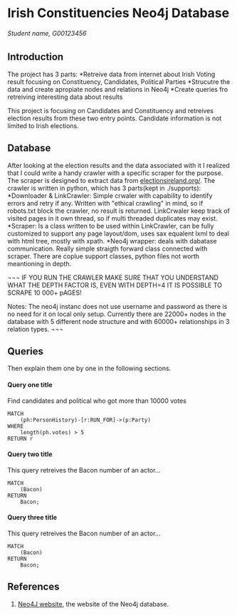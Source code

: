 # Irish Constituencies Neo4j Database
###### Student name, G00123456

## Introduction
The project has 3 parts:
*Retreive data from internet about Irish Voting result focusing on Constituency, Candidates, Political Parties
*Strucutre the data and create apropiate nodes and relations in Neo4j
*Create queries fro retreiving interesting data about results

This project is focusing on Candidates and Constituency and retreives election results from these two entry points. Candidate information is not limited to Irish elections.


## Database
After looking at the election results and the data associated with it I realized that I could write a handy crawler with a specific scraper for the purpose. The scraper is designed to extract data from [electionsireland.org/](http://electionsireland.org/).
The crawler is written in python, which has 3 parts(kept in ./supports):
*Downloader & LinkCrawler: Simple crwaler with capability to identify errors and retry if any. Written with "ethical crawling" in mind, so if robots.txt block the crawler, no result is returned. LinkCrwaler keep track of visited pages in it own thread, so if multi threaded duplicates may exist.
*Scraper: Is a class written to be used within LinkCrawler, can be fully customized to support any page layout/dom, uses sax equalent lxml to deal with html tree, mostly with xpath.
*Neo4j wrapper: deals with dabatase communication. Really simple straigth forward class connected with scraper. 
There are coplue support classes, python files not worth meantioning in depth.

¬¬¬
IF YOU RUN THE CRAWLER MAKE SURE THAT YOU UNDERSTAND WHAT THE DEPTH FACTOR IS, EVEN WITH DEPTH=4 IT IS POSSIBLE TO SCRAPE 10 000+ pAGES!

Notes:
The neo4j instanc does not use username and password as there is no need for it on local only setup.
Currently there are 22000+ nodes in the database with 5 different node structure and with 60000+ relationships in 3 relation types.
¬¬¬


## Queries
Then explain them one by one in the following sections.

#### Query one title
Find candidates and political who got more than 10000 votes
```cypher
MATCH 
	(ph:PersonHistory)-[r:RUN_FOR]->(p:Party)
WHERE
	length(ph.votes) > 5
RETURN r
```

#### Query two title
This query retreives the Bacon number of an actor...
```cypher
MATCH
	(Bacon)
RETURN
	Bacon;
```

#### Query three title
This query retreives the Bacon number of an actor...
```cypher
MATCH
	(Bacon)
RETURN
	Bacon;
```

## References
1. [Neo4J website](http://neo4j.com/), the website of the Neo4j database.
